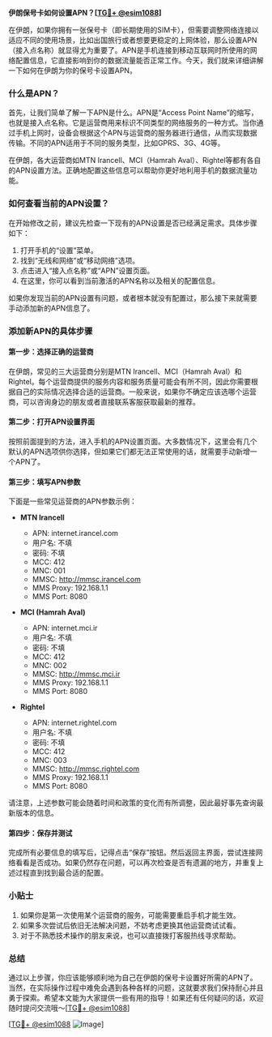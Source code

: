 **伊朗保号卡如何设置APN？[[TG💪+ @esim1088](https://t.me/s/esim1088)]**

在伊朗，如果你拥有一张保号卡（即长期使用的SIM卡），但需要调整网络连接以适应不同的使用场景，比如出国旅行或者想要更稳定的上网体验，那么设置APN（接入点名称）就显得尤为重要了。APN是手机连接到移动互联网时所使用的网络配置信息，它直接影响到你的数据流量能否正常工作。今天，我们就来详细讲解一下如何在伊朗为你的保号卡设置APN。

### 什么是APN？

首先，让我们简单了解一下APN是什么。APN是“Access Point Name”的缩写，也就是接入点名称。它是运营商用来标识不同类型的网络服务的一种方式。当你通过手机上网时，设备会根据这个APN与运营商的服务器进行通信，从而实现数据传输。不同的APN适用于不同的服务类型，比如GPRS、3G、4G等。

在伊朗，各大运营商如MTN Irancell、MCI（Hamrah Aval）、Rightel等都有各自的APN设置方法。正确地配置这些信息可以帮助你更好地利用手机的数据流量功能。

### 如何查看当前的APN设置？

在开始修改之前，建议先检查一下现有的APN设置是否已经满足需求。具体步骤如下：

1. 打开手机的“设置”菜单。
2. 找到“无线和网络”或“移动网络”选项。
3. 点击进入“接入点名称”或“APN”设置页面。
4. 在这里，你可以看到当前激活的APN名称以及相关的配置信息。

如果你发现当前的APN设置有问题，或者根本就没有配置过，那么接下来就需要手动添加新的APN信息了。

### 添加新APN的具体步骤

#### 第一步：选择正确的运营商

在伊朗，常见的三大运营商分别是MTN Irancell、MCI（Hamrah Aval）和Rightel。每个运营商提供的服务内容和服务质量可能会有所不同，因此你需要根据自己的实际情况选择合适的运营商。一般来说，如果你不确定应该选哪个运营商，可以咨询身边的朋友或者直接联系客服获取最新的推荐。

#### 第二步：打开APN设置界面

按照前面提到的方法，进入手机的APN设置页面。大多数情况下，这里会有几个默认的APN选项供你选择，但如果它们都无法正常使用的话，就需要手动新增一个APN了。

#### 第三步：填写APN参数

下面是一些常见运营商的APN参数示例：

- **MTN Irancell**
  - APN: internet.irancel.com
  - 用户名: 不填
  - 密码: 不填
  - MCC: 412
  - MNC: 001
  - MMSC: http://mmsc.irancel.com
  - MMS Proxy: 192.168.1.1
  - MMS Port: 8080

- **MCI (Hamrah Aval)**
  - APN: internet.mci.ir
  - 用户名: 不填
  - 密码: 不填
  - MCC: 412
  - MNC: 002
  - MMSC: http://mmsc.mci.ir
  - MMS Proxy: 192.168.1.1
  - MMS Port: 8080

- **Rightel**
  - APN: internet.rightel.com
  - 用户名: 不填
  - 密码: 不填
  - MCC: 412
  - MNC: 003
  - MMSC: http://mmsc.rightel.com
  - MMS Proxy: 192.168.1.1
  - MMS Port: 8080

请注意，上述参数可能会随着时间和政策的变化而有所调整，因此最好事先查询最新版本的信息。

#### 第四步：保存并测试

完成所有必要信息的填写后，记得点击“保存”按钮。然后返回主界面，尝试连接网络看看是否成功。如果仍然存在问题，可以再次检查是否有遗漏的地方，并重复上述过程直到找到最合适的配置。

### 小贴士

1. 如果你是第一次使用某个运营商的服务，可能需要重启手机才能生效。
2. 如果多次尝试后依旧无法解决问题，不妨考虑更换其他运营商试试看。
3. 对于不熟悉技术操作的朋友来说，也可以直接拨打客服热线寻求帮助。

### 总结

通过以上步骤，你应该能够顺利地为自己在伊朗的保号卡设置好所需的APN了。当然，在实际操作过程中难免会遇到各种各样的问题，这就要求我们保持耐心并且勇于探索。希望本文能为大家提供一些有用的指导！如果还有任何疑问的话，欢迎随时提问交流哦～[[TG💪+ @esim1088](https://t.me/s/esim1088)]

[[TG💪+ @esim1088](https://t.me/s/esim1088) ![Image](https://i.postimg.cc/4NQfJmqS/Snipaste-2025-05-13-00-14-12.png)]